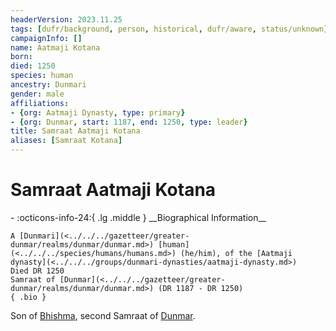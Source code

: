 ```yaml
---
headerVersion: 2023.11.25
tags: [dufr/background, person, historical, dufr/aware, status/unknown]
campaignInfo: []
name: Aatmaji Kotana
born:
died: 1250
species: human
ancestry: Dunmari
gender: male
affiliations:
- {org: Aatmaji Dynasty, type: primary}
- {org: Dunmar, start: 1187, end: 1250, type: leader}
title: Samraat Aatmaji Kotana
aliases: [Samraat Kotana]
---
```

# Samraat Aatmaji Kotana
<div class="grid cards ext-narrow-margin ext-one-column" markdown>
- :octicons-info-24:{ .lg .middle } __Biographical Information__

    A [Dunmari](<../../../gazetteer/greater-dunmar/realms/dunmar/dunmar.md>) [human](<../../../species/humans/humans.md>) (he/him), of the [Aatmaji dynasty](<../../../groups/dunmari-dynasties/aatmaji-dynasty.md>)  
    Died DR 1250  
    Samraat of [Dunmar](<../../../gazetteer/greater-dunmar/realms/dunmar/dunmar.md>) (DR 1187 - DR 1250)  
    { .bio }

</div>


Son of [Bhishma](<../../../cosmology/gods/incorporeal-gods/dunmari/bhishma.md>), second Samraat of [Dunmar](<../../../gazetteer/greater-dunmar/realms/dunmar/dunmar.md>). 

